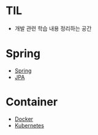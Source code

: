 # TIL

* 개발 관련 학습 내용 정리하는 공간



# Spring

*  [Spring](Spring/README.md)
*  [JPA](Spring/JPA/README.md)



# Container

*  [Docker](Docker/README.md)
*  [Kubernetes](Kubernetes/README.md)



